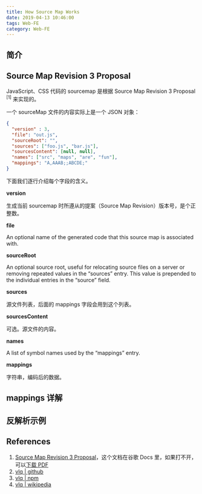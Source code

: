 ```yaml
---
title: How Source Map Works
date: 2019-04-13 10:46:00
tags: Web-FE
category: Web-FE
---
```


## 简介

## Source Map Revision 3 Proposal

JavaScript、CSS 代码的 sourcemap 是根据 Source Map Revision 3 Proposal <sup>[1]</sup> 来实现的。

一个 sourceMap 文件的内容实际上是一个 JSON 对象：

<!-- more -->

```json
{
  "version" : 3,
  "file": "out.js",
  "sourceRoot": "",
  "sources": ["foo.js", "bar.js"],
  "sourcesContent": [null, null],
  "names": ["src", "maps", "are", "fun"],
  "mappings": "A,AAAB;;ABCDE;"
}
```

下面我们逐行介绍每个字段的含义。

**version**

生成当前 sourcemap 时所遵从的提案（Source Map Revision）版本号，是个正整数。

**file**

An optional name of the generated code that this source map is associated with.

**sourceRoot**

An optional source root, useful for relocating source files on a server or removing repeated values in the “sources” entry.  This value is prepended to the individual entries in the “source” field.

**sources**

源文件列表，后面的 mappings 字段会用到这个列表。

**sourcesContent**

可选。源文件的内容。

**names**

A list of symbol names used by the “mappings” entry.

**mappings**

字符串，编码后的数据。

## mappings 详解



## 反解析示例

## References

1. [Source Map Revision 3 Proposal](https://docs.google.com/document/d/1U1RGAehQwRypUTovF1KRlpiOFze0b-_2gc6fAH0KY0k/edit#heading=h.1ce2c87bpj24)，这个文档在谷歌 Docs 里，如果打不开，可以[下载 PDF](/files/2019/source_map_revision_3_proposal.pdf)
2. [vlq | github](https://github.com/Rich-Harris/vlq/tree/master/sourcemaps)
3. [vlq | npm](https://www.npmjs.com/package/vlq)
4. [vlq | wikipedia](https://en.wikipedia.org/wiki/Variable-length_quantity)
